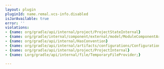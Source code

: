```yaml
---
layout: plugin
pluginId: name.remal.vcs-info.disabled
isJarAvailable: true
error: ''
violations:
- {name: org/gradle/api/internal/project/ProjectStateInternal}
- {name: org/gradle/internal/component/external/model/ModuleComponentArtifactIdentifier}
- {name: org/gradle/api/internal/HasConvention}
- {name: org/gradle/api/internal/artifacts/configurations/ConfigurationInternal}
- {name: org/gradle/api/internal/project/ProjectInternal}
- {name: Lorg/gradle/api/internal/file/TemporaryFileProvider;}

---
```


